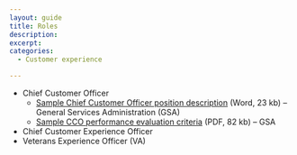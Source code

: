 ```yaml
---
layout: guide
title: Roles
description: 
excerpt: 
categories:
  - Customer experience

---
```


*   Chief Customer Officer
	* [Sample Chief Customer Officer position description](https://s3.amazonaws.com/digitalgov/_legacy-img/2015/12/Position-Description-for-Chief-Customer-Officer_Dec-2015.docx) (Word, 23 kb) – General Services Administration (GSA)
	* [Sample CCO performance evaluation criteria](https://s3.amazonaws.com/digitalgov/_legacy-img/2015/12/CCO-EvaluationTemplate.pdf) (PDF, 82 kb) – GSA
*   Chief Customer Experience Officer
*   Veterans Experience Officer (VA)

